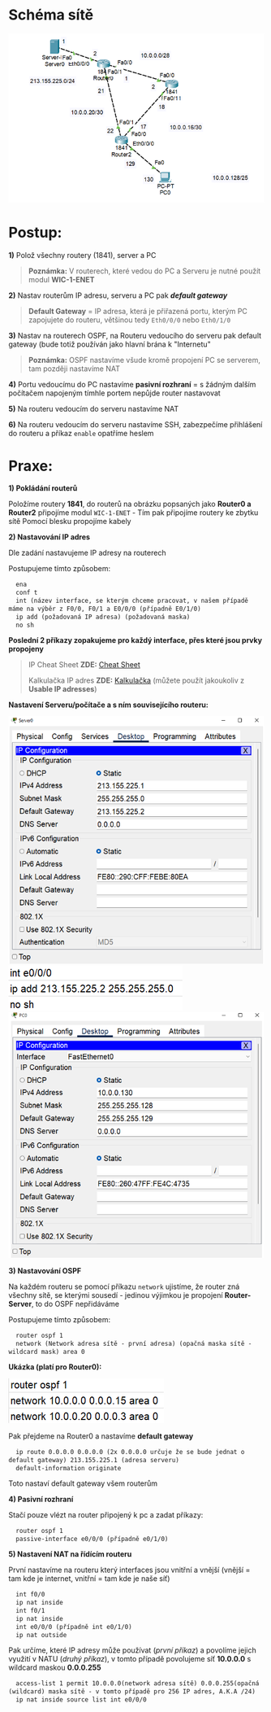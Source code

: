 # Schéma sítě
![Zadání](./img/img1.png)
# Postup:
**1)** Polož všechny routery (1841), server a PC
> **Poznámka:** V routerech, které vedou do PC a Serveru je nutné použít modul **WIC-1-ENET**

**2)** Nastav routerům IP adresu, serveru a PC pak ***default gateway***

> **Default Gateway** = IP adresa, která je přiřazená portu, kterým PC zapojujete do routeru, většinou tedy `Eth0/0/0` nebo `Eth0/1/0`

**3)** Nastav na routerech OSPF, na Routeru vedoucího do serveru pak default gateway (bude totiž používán jako hlavní brána k "Internetu"

> **Poznámka:** OSPF nastavíme všude kromě propojení PC se serverem, tam později nastavíme NAT

**4)** Portu vedoucímu do PC nastavíme **pasivní rozhraní** = s žádným dalším počítačem napojeným tímhle portem nepůjde router nastavovat

**5)** Na routeru vedoucím do serveru nastavíme NAT

**6)** Na routeru vedoucím do serveru nastavíme SSH, zabezpečíme přihlášení do routeru a příkaz `enable` opatříme heslem
# Praxe:
**1) Pokládání routerů**

Položíme routery **1841**, do routerů na obrázku popsaných jako **Router0 a Router2** připojíme modul `WIC-1-ENET` - Tím pak připojíme routery ke zbytku sítě
Pomocí blesku propojíme kabely

**2) Nastavování IP adres**

Dle zadání nastavujeme IP adresy na routerech

Postupujeme tímto způsobem:
```
  ena
  conf t
  int (název interface, se kterým chceme pracovat, v našem případě máme na výběr z F0/0, F0/1 a E0/0/0 (případně E0/1/0)
  ip add (požadovaná IP adresa) (požadovaná maska)
  no sh
```
**Poslední 2 příkazy zopakujeme pro každý interface, přes které jsou prvky propojeny**
> IP Cheat Sheet **ZDE:** [Cheat Sheet](https://www.freecodecamp.org/news/subnet-cheat-sheet-24-subnet-mask-30-26-27-29-and-other-ip-address-cidr-network-references/)
> 
> Kalkulačka IP adres **ZDE:** [Kalkulačka](https://www.calculator.net/ip-subnet-calculator.html) (můžete použít jakoukoliv z **Usable IP adresses**)

**Nastavení Serveru/počítače a s ním souvisejícího routeru:**

![Nastavení Serveru](./img/img2.png)
![Nastavení Routeru](./img/img3.png)
![Nastavení PC](./img/img5.png)

**3) Nastavování OSPF**

Na každém routeru se pomocí příkazu `network` ujistíme, že router zná všechny sítě, se kterými sousedí - jedinou výjimkou je propojení **Router-Server**, to do OSPF nepřidáváme

Postupujeme tímto způsobem:
```
  router ospf 1
  network (Network adresa sítě - první adresa) (opačná maska sítě - wildcard mask) area 0
```

**Ukázka (platí pro Router0):**

![Nastavení OSPF](./img/img4.png)

Pak přejdeme na Router0 a nastavíme **default gateway**

```
  ip route 0.0.0.0 0.0.0.0 (2x 0.0.0.0 určuje že se bude jednat o default gateway) 213.155.225.1 (adresa serveru)
  default-information originate
```

Toto nastaví default gateway všem routerům

**4) Pasivní rozhraní**

Stačí pouze vlézt na router připojený k pc a zadat příkazy:

```
  router ospf 1
  passive-interface e0/0/0 (případně e0/1/0)
```

**5) Nastavení NAT na řídícím routeru**

První nastavíme na routeru který interfaces jsou vnitřní a vnější (vnější = tam kde je internet, vnitřní = tam kde je naše síť)

```
  int f0/0
  ip nat inside
  int f0/1
  ip nat inside
  int e0/0/0 (případně int e0/1/0)
  ip nat outside
```

Pak určíme, které IP adresy může používat (*první příkaz*) a povolíme jejich využití v NATU (*druhý příkaz*), v tomto případě povolujeme síť **10.0.0.0** s wildcard maskou **0.0.0.255**


```
  access-list 1 permit 10.0.0.0(network adresa sítě) 0.0.0.255(opačná (wildcard) maska sítě - v tomto případě pro 256 IP adres, A.K.A /24)
  ip nat inside source list int e0/0/0
```




